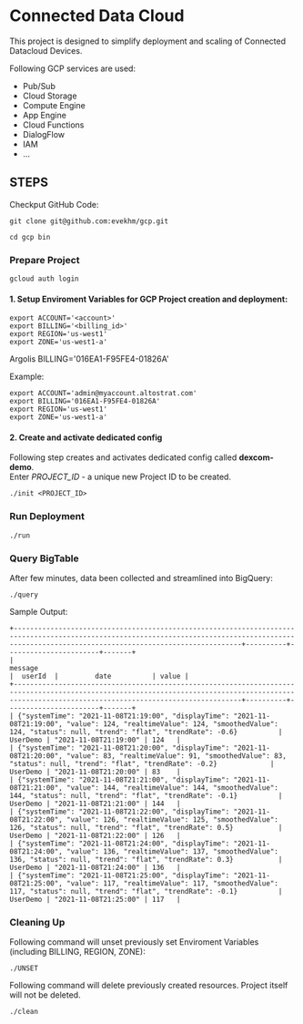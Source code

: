 Connected Data Cloud
=====

This project is designed to simplify deployment and scaling of Connected Datacloud Devices. 

Following GCP services are used:
- Pub/Sub
- Cloud Storage
- Compute Engine
- App Engine
- Cloud Functions
- DialogFlow
- IAM
- ...


## STEPS

Checkput GitHub Code:
```console
git clone git@github.com:evekhm/gcp.git
```

```console
cd gcp bin
```

### Prepare Project


```console
gcloud auth login
```

#### 1. Setup Enviroment Variables for GCP Project creation and deployment:
```console
export ACCOUNT='<account>'
export BILLING='<billing_id>'
export REGION='us-west1'
export ZONE='us-west1-a'
```
Argolis BILLING='016EA1-F95FE4-01826A'

<p>Example:

```console
export ACCOUNT='admin@myaccount.altostrat.com'
export BILLING='016EA1-F95FE4-01826A'
export REGION='us-west1'
export ZONE='us-west1-a'
```


#### 2. Create and activate dedicated config

Following step creates and activates dedicated config called **dexcom-demo**.<br>
Enter *PROJECT_ID* - a unique new Project ID to be created.

```console
./init <PROJECT_ID>
```

### Run Deployment
```console
./run
```

### Query BigTable
After few minutes, data been collected and streamlined into BigQuery:
```console
./query
```
Sample Output:
```
+----------------------------------------------------------------------------------------------------------------------------------------------------------------------------------------------------+----------+-----------------------+-------+
|                                                                                              message                                                                                               |  userId  |         date          | value |
+----------------------------------------------------------------------------------------------------------------------------------------------------------------------------------------------------+----------+-----------------------+-------+
| {"systemTime": "2021-11-08T21:19:00", "displayTime": "2021-11-08T21:19:00", "value": 124, "realtimeValue": 124, "smoothedValue": 124, "status": null, "trend": "flat", "trendRate": -0.6}          | UserDemo | "2021-11-08T21:19:00" | 124   |
| {"systemTime": "2021-11-08T21:20:00", "displayTime": "2021-11-08T21:20:00", "value": 83, "realtimeValue": 91, "smoothedValue": 83, "status": null, "trend": "flat", "trendRate": -0.2}             | UserDemo | "2021-11-08T21:20:00" | 83    |
| {"systemTime": "2021-11-08T21:21:00", "displayTime": "2021-11-08T21:21:00", "value": 144, "realtimeValue": 144, "smoothedValue": 144, "status": null, "trend": "flat", "trendRate": -0.1}          | UserDemo | "2021-11-08T21:21:00" | 144   |
| {"systemTime": "2021-11-08T21:22:00", "displayTime": "2021-11-08T21:22:00", "value": 126, "realtimeValue": 125, "smoothedValue": 126, "status": null, "trend": "flat", "trendRate": 0.5}           | UserDemo | "2021-11-08T21:22:00" | 126   |
| {"systemTime": "2021-11-08T21:24:00", "displayTime": "2021-11-08T21:24:00", "value": 136, "realtimeValue": 137, "smoothedValue": 136, "status": null, "trend": "flat", "trendRate": 0.3}           | UserDemo | "2021-11-08T21:24:00" | 136   |
| {"systemTime": "2021-11-08T21:25:00", "displayTime": "2021-11-08T21:25:00", "value": 117, "realtimeValue": 117, "smoothedValue": 117, "status": null, "trend": "flat", "trendRate": -0.1}          | UserDemo | "2021-11-08T21:25:00" | 117   |

```

### Cleaning Up
Following command will unset previously set Enviroment Variables (including BILLING, REGION, ZONE):

```console
./UNSET
```

Following command will delete previously created resources. Project itself will not be deleted.
```console
./clean
```